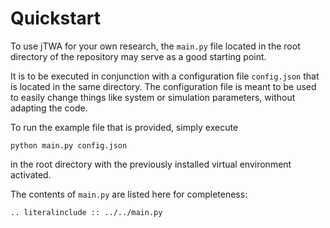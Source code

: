 # Quickstart

To use jTWA for your own research, the `main.py` file located in the root directory of the repository may serve as a good starting point.

It is to be executed in conjunction with a configuration file `config.json` that is located in the same directory.
The configuration file is meant to be used to easily change things like system or simulation parameters, without adapting the code.

To run the example file that is provided, simply execute 

```
python main.py config.json
```

in the root directory with the previously installed virtual environment activated.

The contents of `main.py` are listed here for completeness:

```{eval-rst}
.. literalinclude :: ../../main.py
```